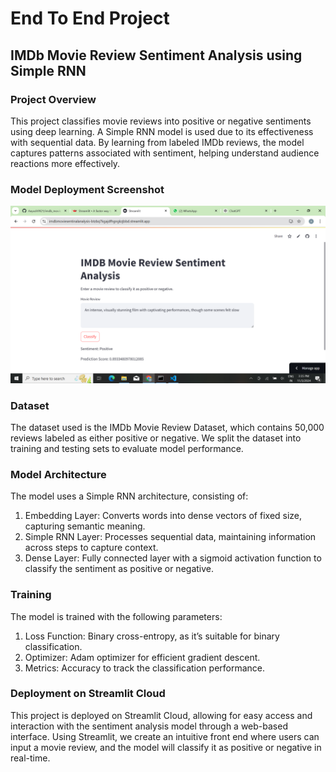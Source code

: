 # End To End Project

## IMDb Movie Review Sentiment Analysis using Simple RNN

### Project Overview
This project classifies movie reviews into positive or negative sentiments using deep learning. A Simple RNN model is used due to its effectiveness with sequential data. By learning from labeled IMDb reviews, the model captures patterns associated with sentiment, helping understand audience reactions more effectively.

### Model Deployment Screenshot

![alt text](<Screenshot (63).png>)

### Dataset
The dataset used is the IMDb Movie Review Dataset, which contains 50,000 reviews labeled as either positive or negative. We split the dataset into training and testing sets to evaluate model performance.

### Model Architecture
The model uses a Simple RNN architecture, consisting of:

1. Embedding Layer: Converts words into dense vectors of fixed size, capturing semantic meaning.
2. Simple RNN Layer: Processes sequential data, maintaining information across steps to capture context.
3. Dense Layer: Fully connected layer with a sigmoid activation function to classify the sentiment as positive or negative.

### Training
The model is trained with the following parameters:

1. Loss Function: Binary cross-entropy, as it’s suitable for binary classification.
2. Optimizer: Adam optimizer for efficient gradient descent.
3. Metrics: Accuracy to track the classification performance.

### Deployment on Streamlit Cloud
This project is deployed on Streamlit Cloud, allowing for easy access and interaction with the sentiment analysis model through a web-based interface. Using Streamlit, we create an intuitive front end where users can input a movie review, and the model will classify it as positive or negative in real-time.
